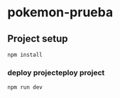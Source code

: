# pokemon-prueba

## Project setup
```
npm install
```

### deploy projecteploy project
```
npm run dev
```
